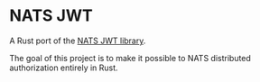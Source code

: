# NATS JWT

A Rust port of the [NATS JWT library](https://github.com/nats-io/jwt).

The goal of this project is to make it possible to NATS distributed authorization entirely in Rust.
